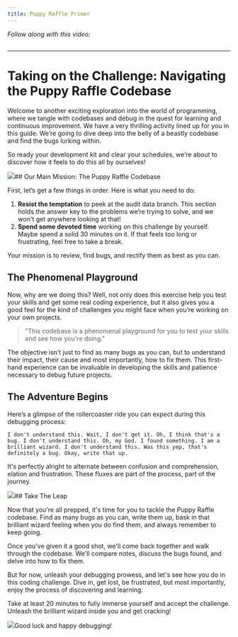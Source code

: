 ```yaml
---
title: Puppy Raffle Primer
---
```


_Follow along with this video:_

## 

---

# Taking on the Challenge: Navigating the Puppy Raffle Codebase

Welcome to another exciting exploration into the world of programming, where we tangle with codebases and debug in the quest for learning and continuous improvement. We have a very thrilling activity lined up for you in this guide. We’re going to dive deep into the belly of a beastly codebase and find the bugs lurking within.

So ready your development kit and clear your schedules, we’re about to discover how it feels to do this all by ourselves!

![](https://cdn.videotap.com/dGXjTG9jrsJQ7JfxnRls-7.5.png)## Our Main Mission: The Puppy Raffle Codebase

First, let’s get a few things in order. Here is what you need to do:

1. **Resist the temptation** to peek at the audit data branch. This section holds the answer key to the problems we’re trying to solve, and we won't get anywhere looking at that!
2. **Spend some devoted time** working on this challenge by yourself. Maybe spend a solid 30 minutes on it. If that feels too long or frustrating, feel free to take a break.

Your mission is to review, find bugs, and rectify them as best as you can.

## The Phenomenal Playground

Now, why are we doing this? Well, not only does this exercise help you test your skills and get some real coding experience, but it also gives you a good feel for the kind of challenges you might face when you’re working on your own projects.

> "This codebase is a phenomenal playground for you to test your skills and see how you're doing."

The objective isn’t just to find as many bugs as you can, but to understand their impact, their cause and most importantly, how to fix them. This first-hand experience can be invaluable in developing the skills and patience necessary to debug future projects.

## The Adventure Begins

Here’s a glimpse of the rollercoaster ride you can expect during this debugging process:

```
I don't understand this. Wait, I don't get it. Oh, I think that's a bug. I don't understand this. Oh, my God. I found something. I am a brilliant wizard. I don't understand this. Was this yep, that's definitely a bug. Okay, write that up.
```

It's perfectly alright to alternate between confusion and comprehension, elation and frustration. These fluxes are part of the process, part of the journey.

![](https://cdn.videotap.com/FCptVC8MaZVLfJkPNLN9-65.png)## Take The Leap

Now that you're all prepped, it's time for you to tackle the Puppy Raffle codebase. Find as many bugs as you can, write them up, bask in that brilliant wizard feeling when you do find them, and always remember to keep going.

Once you've given it a good shot, we'll come back together and walk through the codebase. We'll compare notes, discuss the bugs found, and delve into how to fix them.

But for now, unleash your debugging prowess, and let's see how you do in this coding challenge. Dive in, get lost, be frustrated, but most importantly, enjoy the process of discovering and learning.

Take at least 20 minutes to fully immerse yourself and accept the challenge. Unleash the brilliant wizard inside you and get cracking!

![](https://cdn.videotap.com/cEB2wUwGPYlYBJ44rJLj-80.png)Good luck and happy debugging!
